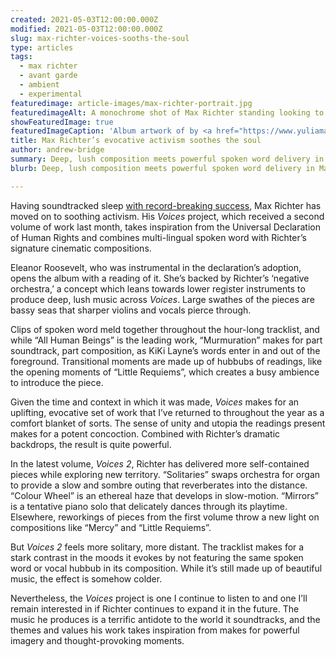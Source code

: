 ```yaml
---
created: 2021-05-03T12:00:00.000Z
modified: 2021-05-03T12:00:00.000Z
slug: max-richter-voices-sooths-the-soul
type: articles
tags:
  - max richter
  - avant garde
  - ambient
  - experimental
featuredimage: article-images/max-richter-portrait.jpg
featuredimageAlt: A monochrome shot of Max Richter standing looking to the left.
showFeaturedImage: true
featuredImageCaption: 'Album artwork of by <a href="https://www.yuliamahr.com/">Yulia Mahr</a>'
title: Max Richter’s evocative activism soothes the soul
author: andrew-bridge
summary: Deep, lush composition meets powerful spoken word delivery in Max Richter’s latest project, producing a potent, uplifting concoction
blurb: Deep, lush composition meets powerful spoken word delivery in Max Richter’s latest project, producing a potent, uplifting concoction.

---
```


Having soundtracked sleep [with record-breaking success](https://www.bbc.co.uk/news/entertainment-arts-34378077), Max Richter has moved on to soothing activism. His _Voices_ project, which received a second volume of work last month, takes inspiration from the Universal Declaration of Human Rights and combines multi-lingual spoken word with Richter’s signature cinematic compositions.

Eleanor Roosevelt, who was instrumental in the declaration’s adoption, opens the album with a reading of it. She’s backed by Richter’s ‘negative orchestra,’ a concept which leans towards lower register instruments to produce deep, lush music across _Voices_. Large swathes of the pieces are bassy seas that sharper violins and vocals pierce through.

Clips of spoken word meld together throughout the hour-long tracklist, and while “All Human Beings” is the leading work, “Murmuration” makes for part soundtrack, part composition, as KiKi Layne’s words enter in and out of the foreground. Transitional moments are made up of hubbubs of readings, like the opening moments of “Little Requiems”, which creates a busy ambience to introduce the piece.

Given the time and context in which it was made, _Voices_ makes for an uplifting, evocative set of work that I’ve returned to throughout the year as a comfort blanket of sorts. The sense of unity and utopia the readings present makes for a potent concoction. Combined with Richter’s dramatic backdrops, the result is quite powerful.

<youtube-video video-id="QmrIDK03Hlg" desc="Max Richter: All Human Beings" />

In the latest volume, _Voices 2_, Richter has delivered more self-contained pieces while exploring new territory. “Solitaries” swaps orchestra for organ to provide a slow and sombre outing that reverberates into the distance. “Colour Wheel” is an ethereal haze that develops in slow-motion. “Mirrors” is a tentative piano solo that delicately dances through its playtime. Elsewhere, reworkings of pieces from the first volume throw a new light on compositions like “Mercy” and “Little Requiems”.

But _Voices 2_ feels more solitary, more distant. The tracklist makes for a stark contrast in the moods it evokes by not featuring the same spoken word or vocal hubbub in its composition. While it’s still made up of beautiful music, the effect is somehow colder.

Nevertheless, the _Voices_ project is one I continue to listen to and one I’ll remain interested in if Richter continues to expand it in the future. The music he produces is a terrific antidote to the world it soundtracks, and the themes and values his work takes inspiration from makes for powerful imagery and thought-provoking moments.
